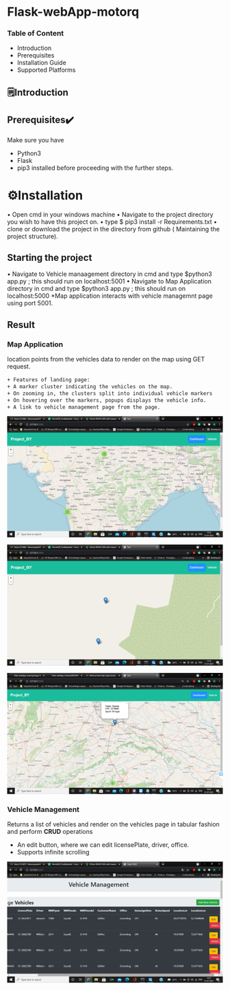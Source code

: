 # Flask-webApp-motorq
 
### Table of Content
* Introduction
* Prerequisites
* Installation Guide
* Supported Platforms

## 🗒️Introduction 

## Prerequisites✔️
Make sure you have 
* Python3
* Flask 
* pip3 
installed before proceeding with the further steps.

# ⚙️Installation
• Open cmd in your windows machine
• Navigate to the project directory you wish to have this project on.
• type $ pip3 install -r Requirements.txt
• clone or download the project in the directory from github ( Maintaining the project structure).
## Starting the project
• Navigate to Vehicle manaagement directory in cmd and type $python3 app.py ; this should run on localhost:5001
• Navigate to Map Application directory in cmd and type $python3 app.py ; this should run on localhost:5000
*Map application interacts with vehicle managemnt page using port 5001. 

## Result

### Map Application
location points from the vehicles data to render on the map using GET request.
  
    + Features of landing page:
    + A marker cluster indicating the vehicles on the map.
    + On zooming in, the clusters split into individual vehicle markers
    + On hovering over the markers, popups displays the vehicle info.
    + A link to vehicle management page from the page.

![MapClusterImage](/imags-Readme/Map_with_Clusters.png)

![Clusters seperated](/imags-Readme/Clusters_separated_into_individual_Markers.png)

![Vehicle Info](/imags-Readme/Vehicle_Info.png)

### Vehicle Management
Returns a list of vehicles and render on the vehicles page in tabular fashion and perform **CRUD** operations 
  + An edit button, where we can edit licensePlate, driver, office.
  + Supports infinite scrolling

![Vehicle Management](/imags-Readme/Vehicle_Management.png)

